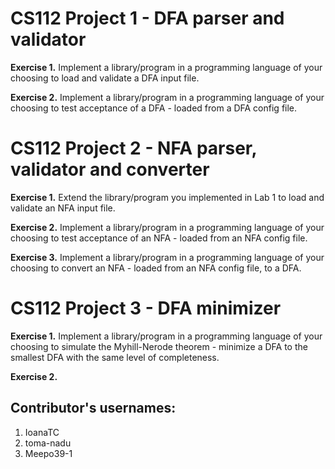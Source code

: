 # CS112 Project 1 - DFA parser and validator
__Exercise 1.__ Implement a library/program in a programming language of
your choosing to load and validate a DFA input file.

__Exercise 2.__ Implement a library/program in a programming language of
your choosing to test acceptance of a DFA - loaded from a DFA config file.

# CS112 Project 2 - NFA parser, validator and converter
__Exercise 1.__ Extend the library/program you implemented in Lab 1 to load
and validate an NFA input file.

__Exercise 2.__ Implement a library/program in a programming language of your 
choosing to test acceptance of an NFA - loaded from an NFA config file.

__Exercise 3.__ Implement a library/program in a programming language of your
choosing to convert an NFA - loaded from an NFA config file, to a DFA.

# CS112 Project 3 - DFA minimizer
__Exercise 1.__ Implement a library/program in a programming language of your
choosing to simulate the Myhill-Nerode theorem - minimize a DFA to the
smallest DFA with the same level of completeness.

__Exercise 2.__



## Contributor's usernames:
1. IoanaTC
2. toma-nadu
3. Meepo39-1
